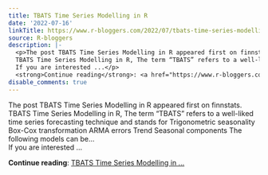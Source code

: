 ```yaml
---
title: TBATS Time Series Modelling in R
date: '2022-07-16'
linkTitle: https://www.r-bloggers.com/2022/07/tbats-time-series-modelling-in-r/
source: R-bloggers
description: |-
  <p>The post TBATS Time Series Modelling in R appeared first on finnstats.<br />
  TBATS Time Series Modelling in R, The term “TBATS” refers to a well-liked time series forecasting technique and stands for Trigonometric seasonality Box-Cox transformation ARMA errors Trend Seasonal components The following models can be...<br />
  If you are interested ...</p>
  <strong>Continue reading</strong>: <a href="https://www.r-bloggers.com/2022/07/tbats-time-series-modelling-in-r/">TBATS Time Series Modelling in ...
disable_comments: true
---
```

<p>The post TBATS Time Series Modelling in R appeared first on finnstats.<br />
TBATS Time Series Modelling in R, The term “TBATS” refers to a well-liked time series forecasting technique and stands for Trigonometric seasonality Box-Cox transformation ARMA errors Trend Seasonal components The following models can be...<br />
If you are interested ...</p>
<strong>Continue reading</strong>: <a href="https://www.r-bloggers.com/2022/07/tbats-time-series-modelling-in-r/">TBATS Time Series Modelling in ...